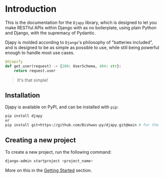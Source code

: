 # Introduction

This is the documentation for the `Djapy` library, which is designed to let you make RESTful APIs
within Django with as no boilerplate, using plain Python and Django, with the supremacy of Pydantic.

Djapy is molded according to `Django`'s philosophy of "batteries included", and is designed to
be as simple as possible to use, while still being powerful enough to handle most use cases.

```python
@djapify
def get_user(request) -> {200: UserSchema, 404: str}:
    return request.user
```

> It's that simple!

## Installation

Djapy is available on PyPI, and can be installed with `pip`:

```bash
pip install djapy
or
pip install git+https://github.com/Bishwas-py/djapy.git@main # for the latest version
```


## Creating a new project

To create a new project, run the following command:

```bash
django-admin startproject <project_name>
```

More on this in the [Getting Started](getting-started.md) section.